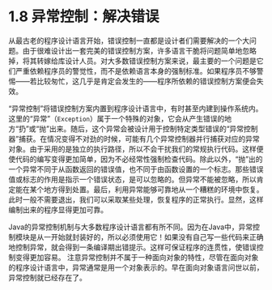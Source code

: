 # 1.8 异常控制：解决错误

从最古老的程序设计语言开始，错误控制一直都是设计者们需要解决的一个大问题。由于很难设计出一套完美的错误控制方案，许多语言干脆将问题简单地忽略掉，将其转嫁给库设计人员。对大多数错误控制方案来说，最主要的一个问题是它们严重依赖程序员的警觉性，而不是依赖语言本身的强制标准。如果程序员不够警惕——若比较匆忙，这几乎是肯定会发生的——程序所依赖的错误控制方案便会失效。

“异常控制”将错误控制方案内置到程序设计语言中，有时甚至内建到操作系统内。这里的“异常”（`Exception`）属于一个特殊的对象，它会从产生错误的地方“扔”或“抛”出来。随后，这个异常会被设计用于控制特定类型错误的“异常控制器”捕获。在情况变得不对劲的时候，可能有几个异常控制器并行捕获对应的异常对象。由于采用的是独立的执行路径，所以不会干扰我们的常规执行代码。这样便使代码的编写变得更加简单，因为不必经常性强制检查代码。除此以外，“抛”出的一个异常不同于从函数返回的错误值，也不同于由函数设置的一个标志。那些错误值或标志的作用是指示一个错误状态，是可以忽略的。但异常不能被忽略，所以肯定能在某个地方得到处置。最后，利用异常能够可靠地从一个糟糕的环境中恢复。此时一般不需要退出，我们可以采取某些处理，恢复程序的正常执行。显然，这样编制出来的程序显得更加可靠。

Java的异常控制机制与大多数程序设计语言都有所不同。因为在Java中，异常控制模块是从一开始就封装好的，所以必须使用它！如果没有自己写一些代码来正确地控制异常，就会得到一条编译期出错提示。这样可保证程序的连贯性，使错误控制变得更加容易。 注意异常控制并不属于一种面向对象的特性，尽管在面向对象的程序设计语言中，异常通常是用一个对象表示的。早在面向对象语言问世以前，异常控制就已经存在了。

